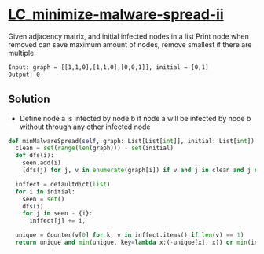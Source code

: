 # [LC_minimize-malware-spread-ii](https://leetcode.com/problems/minimize-malware-spread-ii)

Given adjacency matrix, and initial infected nodes in a list
Print node when removed can save maximum amount of nodes, remove smallest if there are multiple

```txt
Input: graph = [[1,1,0],[1,1,0],[0,0,1]], initial = [0,1]
Output: 0
```

## Solution

* Define node a is infected by node b if node a will be infected by node b without through any other infected node

```py
def minMalwareSpread(self, graph: List[List[int]], initial: List[int]) -> int:
  clean = set(range(len(graph))) - set(initial)
  def dfs(i):
    seen.add(i)
    [dfs(j) for j, v in enumerate(graph[i]) if v and j in clean and j not in seen]

  inffect = defaultdict(list)
  for i in initial:
    seen = set()
    dfs(i)
    for j in seen - {i}:
      inffect[j] += i,

  unique = Counter(v[0] for k, v in inffect.items() if len(v) == 1)
  return unique and min(unique, key=lambda x:(-unique[x], x)) or min(initial)
```

